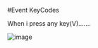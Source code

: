 #Event KeyCodes 

When i press any key(V).......

![image](https://user-images.githubusercontent.com/81670997/167574377-bd035489-4de1-4851-ae22-3c84fbca04f3.png)
